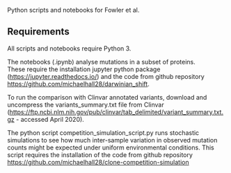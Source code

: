 Python scripts and notebooks for Fowler et al.  

## Requirements  
All scripts and notebooks require Python 3.  

The notebooks (.ipynb) analyse mutations in a subset of proteins.   
These require the installation jupyter python package (https://jupyter.readthedocs.io/) and the code from github repository https://github.com/michaelhall28/darwinian_shift.

To run the comparison with Clinvar annotated variants, download and uncompress the variants_summary.txt file from Clinvar (https://ftp.ncbi.nlm.nih.gov/pub/clinvar/tab_delimited/variant_summary.txt.gz - accessed April 2020).

The python script competition\_simulation\_script.py runs stochastic simulations to see how much inter-sample variation in observed mutation counts might be expected under uniform environmental conditions.
This script requires the installation of the code from github repository https://github.com/michaelhall28/clone-competition-simulation   

